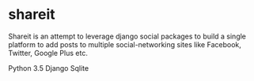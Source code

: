 # shareit
Shareit is an attempt to leverage django social packages to build a single platform to add posts to multiple social-networking sites like Facebook, Twitter, Google Plus etc.

Python 3.5
Django
Sqlite
